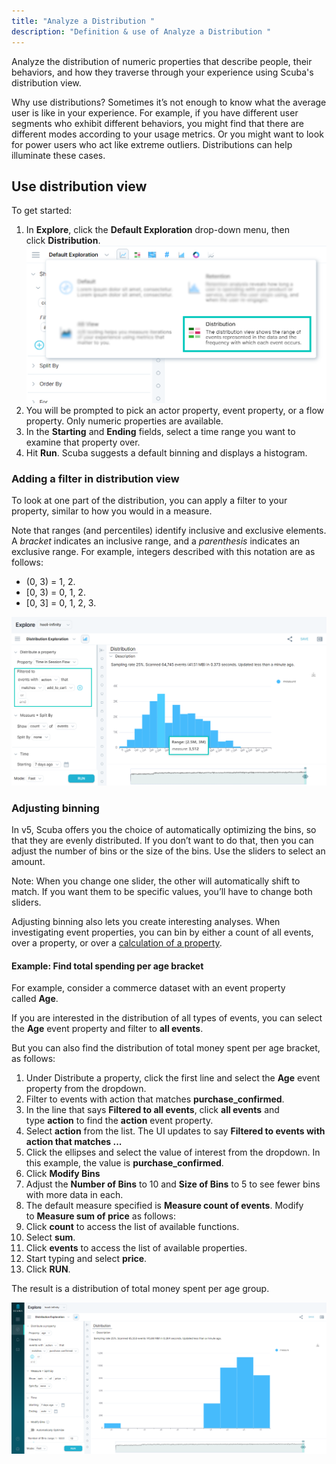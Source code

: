 ```yaml
---
title: "Analyze a Distribution "
description: "Definition & use of Analyze a Distribution "
---
```

Analyze the distribution of numeric properties that describe people, their behaviors, and how they traverse through your experience using Scuba's distribution view.

Why use distributions? Sometimes it’s not enough to know what the average user is like in your experience. For example, if you have different user segments who exhibit different behaviors, you might find that there are different modes according to your usage metrics. Or you might want to look for power users who act like extreme outliers. Distributions can help illuminate these cases.

## Use distribution view

To get started:

1. In **Explore**, click the **Default Exploration** drop-down menu, then click **Distribution**.![](./attachments/v5Distribution.png)
2. You will be prompted to pick an actor property, event property, or a flow property. Only numeric properties are available.
3. In the **Starting** and **Ending** fields, select a time range you want to examine that property over.
4. Hit **Run**. Scuba suggests a default binning and displays a histogram.

### Adding a filter in distribution view

To look at one part of the distribution, you can apply a filter to your property, similar to how you would in a measure.

Note that ranges (and percentiles) identify inclusive and exclusive elements. A *bracket* indicates an inclusive range, and a *parenthesis* indicates an exclusive range. For example, integers described with this notation are as follows:

- (0, 3) = 1, 2.
- \[0, 3) = 0, 1, 2.
- \[0, 3\] = 0, 1, 2, 3.

![](./attachments/v5DistributionFilter.png)

### Adjusting binning

In v5, Scuba offers you the choice of automatically optimizing the bins, so that they are evenly distributed. If you don’t want to do that, then you can adjust the number of bins or the size of the bins. Use the sliders to select an amount.

Note: When you change one slider, the other will automatically shift to match. If you want them to be specific values, you’ll have to change both sliders.

Adjusting binning also lets you create interesting analyses. When investigating event properties, you can bin by either a count of all events, over a property, or over a [calculation of a property](/measure_iq/glossary/event-property).

#### Example: Find total spending per age bracket

For example, consider a commerce dataset with an event property called **Age**.

If you are interested in the distribution of all types of events, you can select the **Age** event property and filter to **all events**.

But you can also find the distribution of total money spent per age bracket, as follows:

1. Under Distribute a property, click the first line and select the **Age** event property from the dropdown.
2. Filter to events with action that matches **purchase\_confirmed**.
1.   In the line that says **Filtered to all events**, click **all events** and type **action** to find the **action** event property.
2.   Select **action** from the list. The UI updates to say **Filtered to events with action that matches ...**
3.   Click the ellipses and select the value of interest from the dropdown. In this example, the value is **purchase\_confirmed**.
3. Click **Modify Bins**
1.   Adjust the **Number of Bins** to 10 and **Size of Bins** to 5 to see fewer bins with more data in each.
4. The default measure specified is **Measure count of events**. Modify to **Measure sum of price** as follows:
1.   Click **count** to access the list of available functions.
2.   Select **sum**.
3.   Click **events** to access the list of available properties.
4.   Start typing and select **price**.
5. Click **RUN**.

The result is a distribution of total money spent per age group.

![](./attachments/v5DistributionResult.png)